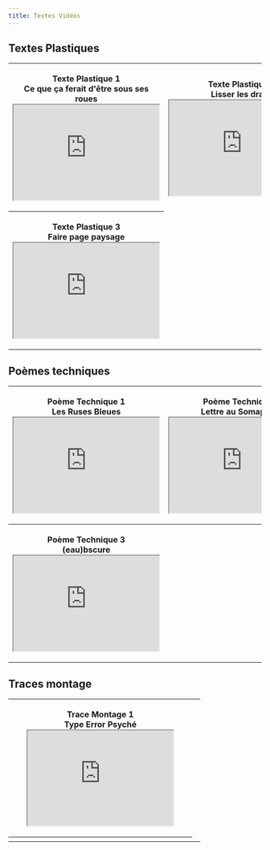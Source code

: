 ```yaml
--- 
title: Textes Vidéos
---
```

<!--
<p class="align-left">Texte Plastique 1 : </br><a href="https://archive.org/download/ce-que-ca-ferait/CeQueCaFerait.mp4" rel="nofollow noopener noreferrer" target="_blank"><img src="/images/VignetteTexteP1.png" width="50%" height="50%" alt="" data-htmlarea-file-uid="420392" style="vertical-align: text-bottom;" /> </p>-->

## Textes Plastiques

<table style="width:100%">
  <tr>
    <th height="100" width="350">
<p class="align-left">Texte Plastique 1</br>
Ce que ça ferait d'être sous ses roues
<iframe src="https://archive.org/download/ce-que-ca-ferait/CeQueCaFerait.mp4" style="height:190px;width:290px;" webkitallowfullscreen="true" mozallowfullscreen="true" allow="autoplay" allowfullscreen></iframe></p>

</th>
<th>
<p class="align-left">Texte Plastique 2</br>
Lisser les draps
<iframe src="https://ia601507.us.archive.org/35/items/lisser-draps/LisserDraps.mp4" style="height:190px;width:290px;" webkitallowfullscreen="true" mozallowfullscreen="true" allowfullscreen></iframe></p>
</th>

</tr>
</tr>
<th>
<p class="align-left">Texte Plastique 3</br>
Faire page paysage
<iframe src="https://ia601505.us.archive.org/13/items/faire-page-paysage/FairePagePaysage.mp4" style="height:190px;width:290px;" webkitallowfullscreen="true" mozallowfullscreen="true" allowfullscreen></iframe></p>
</th>
</tr>
</table>


## Poèmes techniques

<table style="width:100%">
  <tr>
    <th height="100" width="350">
<p class="align-left">Poème Technique 1</br>
Les Ruses Bleues
<iframe src="https://ia601503.us.archive.org/10/items/les-ruses-bleues/LesRusesBleues.mp4" style="height:190px;width:290px;" webkitallowfullscreen="true" mozallowfullscreen="true" allow="autoplay" allowfullscreen></iframe></p>

</th>
<th>
<p class="align-left">Poème Technique 2</br>
Lettre au Somaphore
<iframe src="https://ia601502.us.archive.org/3/items/lettre-somaphore/LettreSomaphore.mp4" style="height:190px;width:290px;" webkitallowfullscreen="true" mozallowfullscreen="true" allow="autoplay" allowfullscreen></iframe></p>
</th>

</tr>
<tr>
   <th height="100" width="350">
<p class="align-left">Poème Technique 3</br>
(eau)bscure
<iframe src="https://ia801502.us.archive.org/29/items/eaubscure/%28eau%29bscure.mp4" style="height:190px;width:290px;" webkitallowfullscreen="true" mozallowfullscreen="true" allow="autoplay" allowfullscreen></iframe></p>

</th>
<th>
</tr>
</table>

## Traces montage 


<table style="width:100%">
  <tr>
    <th height="100" width="350">
<p class="align-left">Trace Montage 1</br>
Type Error Psyché
<iframe src="https://ia601506.us.archive.org/2/items/creation-mellet/CreationMellet.mp4" style="height:190px;width:290px;" webkitallowfullscreen="true" mozallowfullscreen="true" allow="autoplay" allowfullscreen></iframe></p>

</th>
<th>

</th>

</tr>
</tr>
<th>
</th>
</tr>
</table>
